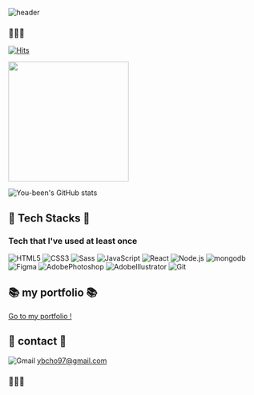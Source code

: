 ![header](https://capsule-render.vercel.app/api?type=waving&color=F3C5C5&height=200&section=header&text=CHO%20YOU%20BEEN&Size=50&fontSize=50&fontColor=FFFFFF&fontAlign=70&stroke=000000&strokeWidth=2)

<p align="center"><h3>🍒🍒🍒</h3></p>
  
[![Hits](https://hits.seeyoufarm.com/api/count/incr/badge.svg?url=https%3A%2F%2Fgithub.com%2Fyou-been&count_bg=%23DB88A5&title_bg=%23BA6382&icon=&icon_color=%23FFCCCC&title=hits&edge_flat=false)](https://hits.seeyoufarm.com)  

<img src="https://github.com/you-been/you-been/assets/142865292/e08d381a-39bb-408d-a419-3df805f7c84e" width="240" height="240">


![You-been's GitHub stats](https://github-readme-stats.vercel.app/api?username=You-been&show_icons=true&theme=dracula)

## 💪 Tech Stacks 💪
### Tech that I've used at least once
![HTML5](https://img.shields.io/badge/HTML5-E34F26.svg?&style=for-the-badge&logo=HTML5&logoColor=white)
![CSS3](https://img.shields.io/badge/CSS3-1572B6.svg?&style=for-the-badge&logo=CSS3&logoColor=white)
![Sass](https://img.shields.io/badge/Sass-CC6699.svg?&style=for-the-badge&logo=Sass&logoColor=white)
![JavaScript](https://img.shields.io/badge/JavaScript-F7DF1E.svg?&style=for-the-badge&logo=JavaScript&logoColor=white)
![React](https://img.shields.io/badge/React-61DAFB.svg?&style=for-the-badge&logo=React&logoColor=white)
![Node.js](https://img.shields.io/badge/Node.js-339933.svg?&style=for-the-badge&logo=Node.js&logoColor=white)
![mongodb](https://img.shields.io/badge/mongodb-47A248.svg?&style=for-the-badge&logo=mongodb&logoColor=white)
![Figma](https://img.shields.io/badge/Figma-F24E1E.svg?&style=for-the-badge&logo=Figma&logoColor=white)
![AdobePhotoshop](https://img.shields.io/badge/Adobe%20Photoshop-31A8FF.svg?&style=for-the-badge&logo=AdobePhotoshop&logoColor=white)
![AdobeIllustrator](https://img.shields.io/badge/Adobe%20Illustrator-FF9A00.svg?&style=for-the-badge&logo=AdobeIllustrator&logoColor=white)
![Git](https://img.shields.io/badge/Git-F05032.svg?&style=for-the-badge&logo=Git&logoColor=white)

## 📚 my portfolio 📚
<a href="https://you-been.github.io/Youbeen-Portfolio/" target="_blank">Go to my portfolio !</a>

## 📧 contact 📧
![Gmail](https://img.shields.io/badge/Gmail-EA4335.svg?&style=for-the-badge&logo=Gmail&logoColor=white) ybcho97@gmail.com

### 🍒🍒🍒
